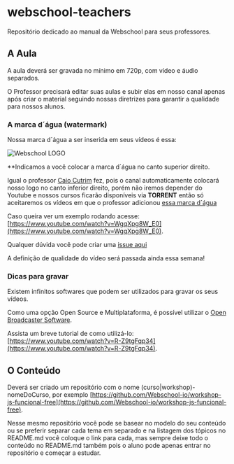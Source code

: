 # webschool-teachers
Repositório dedicado ao manual da Webschool para seus professores.

## A Aula

A aula deverá ser gravada no mínimo em 720p, com vídeo e áudio separados.

O Professor precisará editar suas aulas e subir elas em nosso canal apenas após criar o material seguindo nossas diretrizes para garantir a qualidade para nossos alunos.

### A marca d´água (watermark)

Nossa marca d´água a ser inserida em seus vídeos é essa:

![Webschool LOGO](https://raw.githubusercontent.com/Webschool-io/webschool-teachers/master/watermark/watermark-webschool.png)

**Indicamos a você colocar a marca d´água no canto superior direito.

Igual o professor [Caio Cutrim]() fez, pois o canal automaticamente colocará nosso logo no canto inferior direito, porém não iremos depender do Youtube e nossos cursos ficarão disponíveis via **TORRENT** então só aceitaremos os vídeos em que o professor adicionou [essa marca d´água](https://raw.githubusercontent.com/Webschool-io/webschool-teachers/master/watermark/watermark-webschool.png)

Caso queira ver um exemplo rodando acesse: [https://www.youtube.com/watch?v=WgqXpg8W_E0](https://www.youtube.com/watch?v=WgqXpg8W_E0).

Qualquer dúvida você pode criar uma [issue aqui](https://github.com/Webschool-io/webschool-teachers/issues)

A definição de qualidade do vídeo será passada ainda essa semana!

### Dicas para gravar

Existem infinitos softwares que podem ser utilizados para gravar os seus vídeos.

Como uma opção Open Source e Multiplataforma, é possível utilizar o [Open Broadcaster Software](https://obsproject.com/).

Assista um breve tutorial de como utilizá-lo: [https://www.youtube.com/watch?v=R-Z9tgFqp34](https://www.youtube.com/watch?v=R-Z9tgFqp34).

## O Conteúdo

Deverá ser criado um repositório com o nome (curso|workshop)-nomeDoCurso, por exemplo [https://github.com/Webschool-io/workshop-js-funcional-free](https://github.com/Webschool-io/workshop-js-funcional-free).

Nesse mesmo repositório você pode se basear no modelo do seu conteúdo ou se preferir separar cada tema em separado e na listagem dos tópicos no README.md você coloque o link para cada, mas sempre deixe todo o conteúdo no README.md também pois o aluno pode apenas entrar no repositório e começar a estudar.

